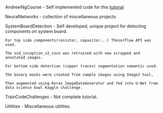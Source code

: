 AndrewNgCourse - Self implemented code for this [tutorial](https://www.youtube.com/watch?v=PPLop4L2eGk&list=PLLssT5z_DsK-h9vYZkQkYNWcItqhlRJLN)

NeuralNetworks - collection of miscellaneous projects

SystemBoardDetection - Self developed, unique project for detecting components on system board.

    For top side components(resistor, capasitor...) ThesorFlow API was used. 

    The ssd_inception_v2_coco was retrained with new scrapped and annotated images.

    For bottom side detection (copper traces) segmentation semantic used.

    The binary masks were created from sample images using ImageJ tool,

    Then augmented using Keras ImageDataGenerator and fed into U-Net from data science bowl Kaggle challenge.

TrainCodeChallenges - Not complete tutorial.

Utilities - Miscellaneous utilities.